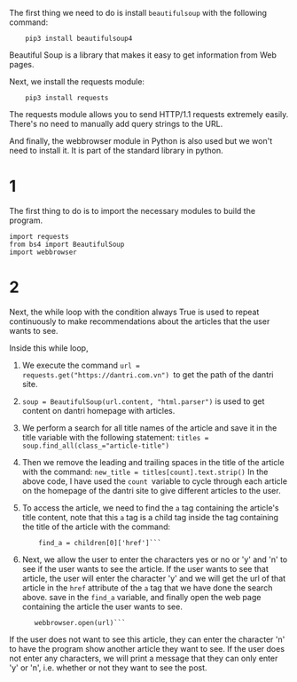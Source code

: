 
The first thing we need to do is install `beautifulsoup` with the following command:

        pip3 install beautifulsoup4
Beautiful Soup is a library that makes it easy to get information from Web pages.

Next, we install the requests module:

        pip3 install requests
The requests module allows you to send HTTP/1.1 requests extremely easily. There's no need to manually add query strings to the URL.

And finally, the webbrowser module in Python is also used but we won't need to install it. It is part of the standard library in python.
# 1 
The first thing to do is to import the necessary modules to build the program.
```
import requests
from bs4 import BeautifulSoup
import webbrowser

```

# 2 
Next, the while loop with the condition always True is used to repeat continuously to make recommendations about the articles that the user wants to see.

Inside this while loop,

1. We execute the command `url = requests.get("https://dantri.com.vn") `to get the path of the dantri site.

2. `soup = BeautifulSoup(url.content, "html.parser")` is used to get content on dantri homepage with articles.

3. We perform a search for all title names of the article and save it in the title variable with the following statement:
    ```titles = soup.find_all(class_="article-title")```
4. Then we remove the leading and trailing spaces in the title of the article with the command:
    ```new_title = titles[count].text.strip()```
In the above code, I have used the `count `variable to cycle through each article on the homepage of the dantri site to give different articles to the user.
5. To access the article, we need to find the `a` tag containing the article's title content, note that this `a` tag is a child tag inside the tag containing the title of the article with the command:
    ```children = titles[count].findChildren("a" , recursive=False)
        find_a = children[0]['href']```
6. Next, we allow the user to enter the characters yes or no or 'y' and 'n' to see if the user wants to see the article. If the user wants to see that article, the user will enter the character 'y' and we will get the url of that article in the `href` attribute of the `a` tag that we have done the search above. save in the `find_a` variable, and finally open the web page containing the article the user wants to see.
    ```url = "https://dantri.com.vn/%s" % find_a
       webbrowser.open(url)```
If the user does not want to see this article, they can enter the character 'n' to have the program show another article they want to see. If the user does not enter any characters, we will print a message that they can only enter 'y' or 'n', i.e. whether or not they want to see the post.
